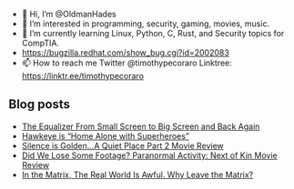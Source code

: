 - 👋 Hi, I’m @OldmanHades
- 👀 I’m interested in programming, security, gaming, movies, music.
- 🌱 I’m currently learning Linux, Python, C, Rust, and Security topics for CompTIA.
- https://bugzilla.redhat.com/show_bug.cgi?id=2002083
- 📫 How to reach me Twitter @timothypecoraro
Linktree: https://linktr.ee/timothypecoraro

## Blog posts
<!-- BLOG-POST-LIST:START -->
- [The Equalizer From Small Screen to Big Screen and Back Again](https://medium.com/@timothypecoraro/the-equalizer-from-small-screen-to-big-screen-and-back-again-c3dfaa5311f7?source=rss-5097f5c9b801------2)
- [Hawkeye is “Home Alone with Superheroes”](https://medium.com/theuglymonster/hawkeye-is-home-alone-with-superheroes-ec1cbae56847?source=rss-5097f5c9b801------2)
- [Silence is Golden…A Quiet Place Part 2 Movie Review](https://medium.com/@timothypecoraro/silence-is-golden-a-quiet-place-part-2-movie-review-f6ecb1f3155f?source=rss-5097f5c9b801------2)
- [Did We Lose Some Footage? Paranormal Activity: Next of Kin Movie Review](https://medium.com/@timothypecoraro/did-we-lose-some-footage-paranormal-activity-next-of-kin-movie-review-7ca10b93bcfe?source=rss-5097f5c9b801------2)
- [In the Matrix, The Real World Is Awful. Why Leave the Matrix?](https://medium.com/@timothypecoraro/in-the-matrix-the-real-world-is-awful-why-leave-the-matrix-8d41d51e66dd?source=rss-5097f5c9b801------2)
<!-- BLOG-POST-LIST:END -->
